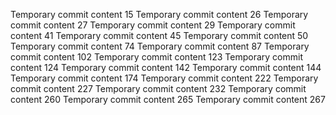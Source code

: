 Temporary commit content 15
Temporary commit content 26
Temporary commit content 27
Temporary commit content 29
Temporary commit content 41
Temporary commit content 45
Temporary commit content 50
Temporary commit content 74
Temporary commit content 87
Temporary commit content 102
Temporary commit content 123
Temporary commit content 124
Temporary commit content 142
Temporary commit content 144
Temporary commit content 174
Temporary commit content 222
Temporary commit content 227
Temporary commit content 232
Temporary commit content 260
Temporary commit content 265
Temporary commit content 267

